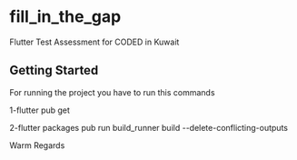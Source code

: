 # fill_in_the_gap

Flutter Test Assessment for CODED in Kuwait

## Getting Started
For running the project you have to run this commands

1-flutter pub get

2-flutter packages pub run build_runner build --delete-conflicting-outputs


Warm Regards
